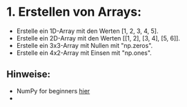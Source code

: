 # 1. Erstellen von Arrays:
- Erstelle ein 1D-Array mit den Werten [1, 2, 3, 4, 5].
- Erstelle ein 2D-Array mit den Werten [[1, 2], [3, 4], [5, 6]].
- Erstelle ein 3x3-Array mit Nullen mit "np.zeros".
- Erstelle ein 4x2-Array mit Einsen mit "np.ones".

## Hinweise:
- NumPy for beginners [hier](https://numpy.org/doc/stable/user/absolute_beginners.html)
- 


